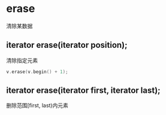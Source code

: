 # erase
清除某数据


## iterator erase(iterator position);
清除指定元素
```cpp
v.erase(v.begin() + 1);
```

## iterator erase(iterator first, iterator last);
删除范围[first, last)内元素